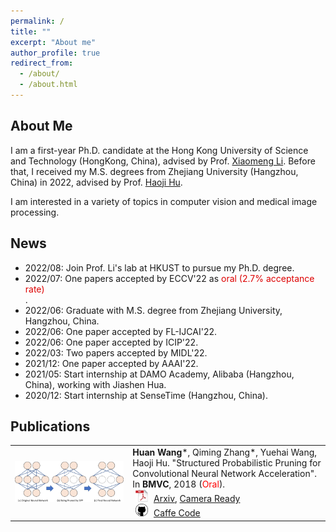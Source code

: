 ```yaml
---
permalink: /
title: ""
excerpt: "About me"
author_profile: true
redirect_from: 
  - /about/
  - /about.html
---
```

## About Me
I am a first-year Ph.D. candidate at the Hong Kong University of Science and Technology  (HongKong, China), advised by Prof. [Xiaomeng Li](https://xmengli.github.io/). Before that, I received my M.S. degrees from Zhejiang University (Hangzhou, China) in 2022, advised by Prof. [Haoji Hu](https://person.zju.edu.cn/en/huhaoji).

I am interested in a variety of topics in computer vision and medical image processing.


## News
- 2022/08: Join Prof. Li's lab at HKUST to pursue my Ph.D. degree.
- 2022/07: One papers accepted by ECCV'22 as <font color="#dd0000">oral (2.7% acceptance rate)</font><br />. 
- 2022/06: Graduate with M.S. degree from Zhejiang University, Hangzhou, China.
- 2022/06: One paper accepted by FL-IJCAI'22.
- 2022/06: One paper accepted by ICIP'22.
- 2022/03: Two papers accepted by MIDL'22. 
- 2021/12: One paper accepted by AAAI'22.
- 2021/05: Start internship at DAMO Academy, Alibaba (Hangzhou, China), working with Jiashen Hua.
- 2020/12: Start internship at SenseTime (Hangzhou, China).


## Publications
<table style="border: none; border-collapse: collapse;" border="0">

<tr style="border-collapse: separate; border-spacing:30em;">
  <td style="border-collapse: collapse; border: none;">
    <img src="https://raw.githubusercontent.com/mingsun-tse/mingsun-tse.github.io/master/images/SPP.jpeg" width="800" />
  </td>
  <td style="border-collapse: collapse; border: none;">
    <b>Huan Wang</b>*, Qiming Zhang*, Yuehai Wang, Haoji Hu.
    "Structured Probabilistic Pruning for Convolutional Neural Network Acceleration".
    In <b>BMVC</b>, 2018 (<font color='red'>Oral</font>).<br>
    <img src="https://raw.githubusercontent.com/mingsun-tse/mingsun-tse.github.io/master/images/pdf_icon.png" width="20" height="20" hspace="5">
    <span><a href="https://arxiv.org/abs/1709.06994">Arxiv</a>, <a href="http://bmvc2018.org/contents/papers/0870.pdf">Camera Ready</a></span> <br>
    <img src="https://raw.githubusercontent.com/mingsun-tse/mingsun-tse.github.io/master/images/github_icon.png" width="20" height="20" hspace="5">
    <span><a href="https://github.com/MingSun-Tse/Caffe_IncReg">Caffe Code</a></span>
  </td>
</tr>

</table>

